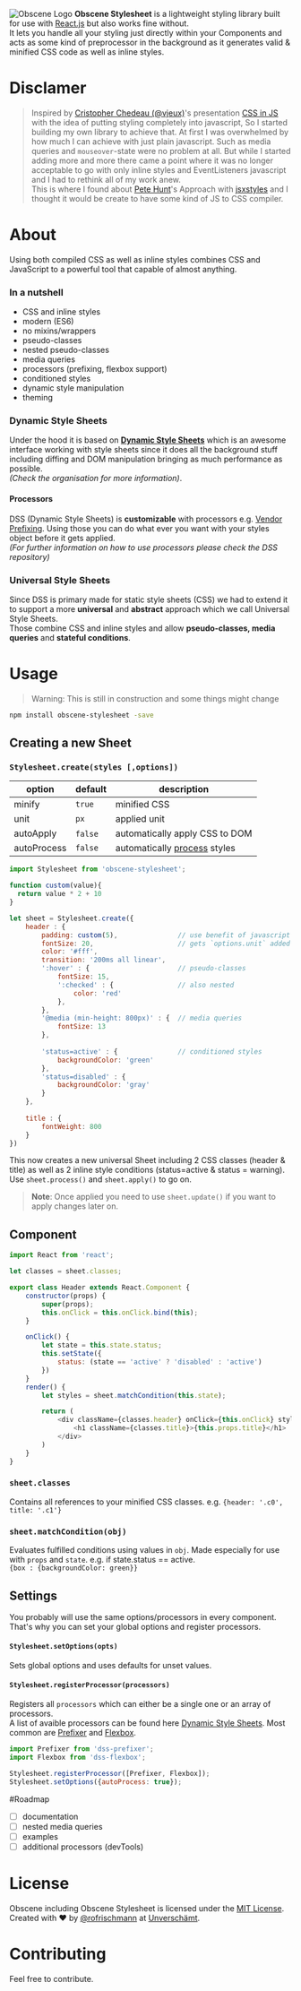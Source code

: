 ![Obscene Logo](https://raw.githubusercontent.com/obscene/obscene.github.io/master/res/obscene.png)
**Obscene Stylesheet** is a lightweight styling library built for use with [React.js](https://facebook.github.io/react/) but also works fine without.       
It lets you handle all your styling just directly within your Components and acts as some kind of preprocessor in the background as it generates valid & minified CSS code as well as inline styles.

# Disclamer
> Inspired by [Cristopher Chedeau (@vjeux)](https://twitter.com/vjeux)'s presentation [CSS in JS](https://speakerdeck.com/vjeux/react-css-in-js) with the idea of putting styling completely into javascript, So I started building my own library to achieve that. At first I was overwhelmed by how much I can achieve with just plain javascript. Such as media queries and `mouseover`-state were no problem at all. But while I started adding more and more there came a point where it was no longer acceptable to go with only inline styles and EventListeners javascript and I had to rethink all of my work anew.    
This is where I found about [Pete Hunt](https://twitter.com/floydophone)'s Approach with [jsxstyles](https://github.com/petehunt/jsxstyle) and I thought it would be create to have some kind of JS to CSS compiler.    

# About
Using both compiled CSS as well as inline styles combines CSS and JavaScript to a powerful tool that capable of almost anything.  

### In a nutshell
* CSS and inline styles
* modern (ES6)
* no mixins/wrappers
* pseudo-classes
* nested pseudo-classes
* media queries
* processors (prefixing, flexbox support)
* conditioned styles
* dynamic style manipulation
* theming


### Dynamic Style Sheets 
Under the hood it is based on **[Dynamic Style Sheets](https://github.com/dynamicstylesheets)** which is an awesome interface working with style sheets since it does all the background stuff including diffing and DOM manipulation bringing as much performance as possible.     
*(Check the organisation for more information)*.
     
#### Processors
DSS (Dynamic Style Sheets) is **customizable** with processors e.g. [Vendor Prefixing](https://github.com/dynamicstylesheets/DSS-Prefixer). Using those you can do what ever you want with your styles object before it gets applied.     
*(For further information on how to use processors please check the DSS repository)*

### Universal Style Sheets
Since DSS is primary made for static style sheets (CSS) we had to extend it to support a more **universal** and **abstract** approach which we call Universal Style Sheets.    
Those combine CSS and inline styles and allow **pseudo-classes, media queries** and **stateful conditions**. 

# Usage
> Warning: This is still in construction and some things might change 
 
```sh
npm install obscene-stylesheet -save
```


## Creating a new Sheet
### `Stylesheet.create(styles [,options])`

| option      | default    | description                                |
|-------------|------------|---------------------------------------------|
| minify      | `true`     | minified CSS                                |
| unit        | `px`       | applied unit                                |
| autoApply   | `false`    | automatically apply CSS to DOM              |
| autoProcess | `false`    | automatically [process](#processors) styles |

```javascript
import Stylesheet from 'obscene-stylesheet';

function custom(value){
  return value * 2 + 10
}

let sheet = Stylesheet.create({
	header : {
		padding: custom(5),               // use benefit of javascript
		fontSize: 20,                     // gets `options.unit` added 
    	color: '#fff',
    	transition: '200ms all linear',
		':hover' : {                      // pseudo-classes
			fontSize: 15,
      		':checked' : {                // also nested
  				color: 'red'
			},
    	},
    	'@media (min-height: 800px)' : {  // media queries
    		fontSize: 13
    	},
    
    	'status=active' : {               // conditioned styles
      		backgroundColor: 'green'
    	},
    	'status=disabled' : {
    		backgroundColor: 'gray'
    	}
	},
  
	title : {
		fontWeight: 800
	}
})
```
This now creates a new universal Sheet including 2 CSS classes (header & title) as well as 2 inline style conditions (status=active & status = warning).    
Use `sheet.process()` and `sheet.apply()` to go on.
> **Note**: Once applied you need to use `sheet.update()` if you want to apply changes later on.

## Component
```javascript
import React from 'react';

let classes = sheet.classes;

export class Header extends React.Component {
	constructor(props) {
		super(props);
		this.onClick = this.onClick.bind(this);
	}

	onClick() {
		let state = this.state.status;
		this.setState({
			status: (state == 'active' ? 'disabled' : 'active')
		})
	}
	render() {
		let styles = sheet.matchCondition(this.state);

		return (
			<div className={classes.header} onClick={this.onClick} style={styles.header}>
				<h1 className={classes.title}>{this.props.title}</h1>
			</div>
		)
	}
}
```

### `sheet.classes`
Contains all references to your minified CSS classes. 
e.g. `{header: '.c0', title: '.c1'}`


### `sheet.matchCondition(obj)`
Evaluates fulfilled conditions using values in `obj`. Made especially for use with `props` and `state`. 
e.g. if state.status == active.    
 `{box : {backgroundColor: green}}`

## Settings
You probably will use the same options/processors in every component. That's why you can set your global options and register processors.

#### `Stylesheet.setOptions(opts)`
Sets global options and uses defaults for unset values.

#### `Stylesheet.registerProcessor(processors)`
Registers all `processors` which can either be a single one or an array of processors.    
A list of avaible processors can be found here [Dynamic Style Sheets](https://github.com/dynamicstylesheets).
Most common are [Prefixer](https://github.com/dynamicstylesheets/DSS-Prefixer) and [Flexbox](https://github.com/dynamicstylesheets/DSS-Flexbox).

```javascript
import Prefixer from 'dss-prefixer';
import Flexbox from 'dss-flexbox';

Stylesheet.registerProcessor([Prefixer, Flexbox]);
Stylesheet.setOptions({autoProcess: true});
```

#Roadmap
- [ ] documentation
- [ ] nested media queries
- [ ] examples
- [ ] additional processors (devTools)

# License
Obscene including Obscene Stylesheet is licensed under the [MIT License](http://opensource.org/licenses/MIT).    
Created with &hearts; by [@rofrischmann](http://rofrischmann.de) at [Unverschämt](http://unverschaemt.net).

# Contributing
Feel free to contribute.
